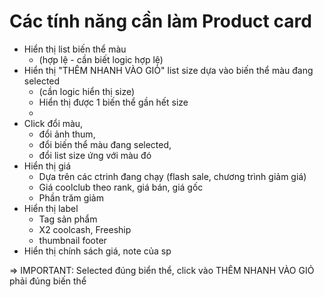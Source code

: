 # Các tính năng cần làm Product card

- Hiển thị list biến thể màu
  - (hợp lệ - cần biết logic hợp lệ)
- Hiển thị "THÊM NHANH VÀO GIỎ" list size dựa vào biến thể màu đang selected
  - (cần logic hiển thị size)
  - Hiển thị được 1 biến thể gần hết size
  -
- Click đổi màu,
  - đổi ảnh thum,
  - đổi biến thể màu đang selected,
  - đổi list size ứng với màu đó
- Hiển thị giá
  - Dựa trên các ctrinh đang chạy (flash sale, chương trình giảm giá)
  - Giá coolclub theo rank, giá bán, giá gốc
  - Phần trăm giảm
- Hiển thị label
  - Tag sản phẩm
  - X2 coolcash, Freeship
  - thumbnail footer
- Hiển thị chính sách giá, note của sp

=> IMPORTANT: Selected đúng biển thể, click vào THÊM NHANH VÀO GIỎ phải đúng biến thể
